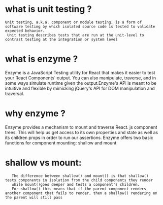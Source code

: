 # what is unit testing ?

    Unit testing, a.k.a. component or module testing, is a form of software testing by which isolated source code is tested to validate expected behavior. 
     Unit testing describes tests that are run at the unit-level to contrast testing at the integration or system level

# what is enzyme ?

  Enzyme is a JavaScript Testing utility for React that makes it easier to test your React Components' output. You can also manipulate, traverse, 
  and in some ways simulate runtime given the output.Enzyme's API is meant to be intuitive and flexible by mimicking jQuery's API for DOM manipulation and traversal.


# why enzyme ?

   Enzyme provides a mechanism to mount and traverse React. js component trees. This will help us get access to its own properties and state as well as its children props in order to run our assertions. 
   Enzyme offers two basic functions for component mounting: shallow and mount


   # shallow vs mount:

       The difference between shallow() and mount() is that shallow() tests components in isolation from the child components they render
       while mount()goes deeper and tests a component's children.
       For shallow() this means that if the parent component renders another component that fails to render, then a shallow() rendering on the parent will still pass
